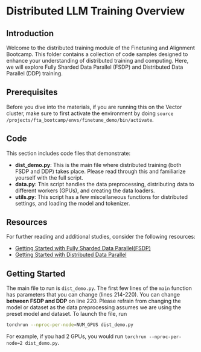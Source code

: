 # Distributed LLM Training Overview

## Introduction
Welcome to the distributed training module of the Finetuning and Alignment Bootcamp. This folder contains a collection of code samples designed to enhance your understanding of distributed training and computing. Here, we will explore Fully Sharded Data Parallel (FSDP) and Distributed Data Parallel (DDP) training.

## Prerequisites
Before you dive into the materials, if you are running this on the Vector cluster, make sure to first activate the environment by doing `source /projects/fta_bootcamp/envs/finetune_demo/bin/activate`.

## Code
This section includes code files that demonstrate:
- **dist_demo.py**: This is the main file where distributed training (both FSDP and DDP) takes place. Please read through this and familiarize yourself with the full script.
- **data.py**: This script handles the data preprocessing, distributing data to different workers (GPUs), and creating the data loaders.
- **utils.py**: This script has a few miscellaneous functions for distributed settings, and loading the model and tokenizer.

## Resources
For further reading and additional studies, consider the following resources:
- [Getting Started with Fully Sharded Data Parallel(FSDP)](https://pytorch.org/tutorials/intermediate/FSDP_tutorial.html)
- [Getting Started with Distributed Data Parallel](https://pytorch.org/tutorials/intermediate/ddp_tutorial.html)

## Getting Started
The main file to run is `dist_demo.py`. The first few lines of the `main` function has parameters that you can change (lines 214-220). You can change **between FSDP and DDP** on line 220. Please refrain from changing the model or dataset as the data preprocessing assumes we are using the preset model and dataset. To launch the file, run
```bash
torchrun --nproc-per-node=NUM_GPUS dist_demo.py
```
For example, if you had 2 GPUs, you would run `torchrun --nproc-per-node=2 dist_demo.py`.